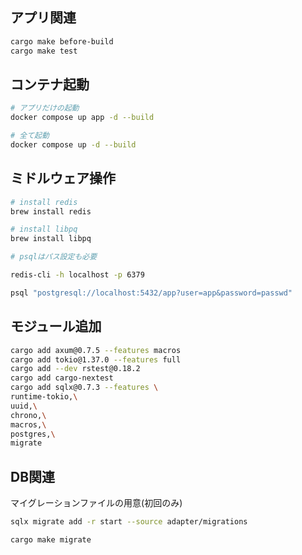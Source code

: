 
## アプリ関連

```bash
cargo make before-build
cargo make test
```

## コンテナ起動

```bash
# アプリだけの起動
docker compose up app -d --build

# 全て起動
docker compose up -d --build
```

## ミドルウェア操作

```bash
# install redis
brew install redis

# install libpq
brew install libpq

# psqlはパス設定も必要
```

```bash
redis-cli -h localhost -p 6379
```

```bash
psql "postgresql://localhost:5432/app?user=app&password=passwd"
```

## モジュール追加

```bash
cargo add axum@0.7.5 --features macros
cargo add tokio@1.37.0 --features full
cargo add --dev rstest@0.18.2
cargo add cargo-nextest
cargo add sqlx@0.7.3 --features \
runtime-tokio,\
uuid,\
chrono,\
macros,\
postgres,\
migrate
```

## DB関連

マイグレーションファイルの用意(初回のみ)
```bash
sqlx migrate add -r start --source adapter/migrations
```


```bash
cargo make migrate
```
